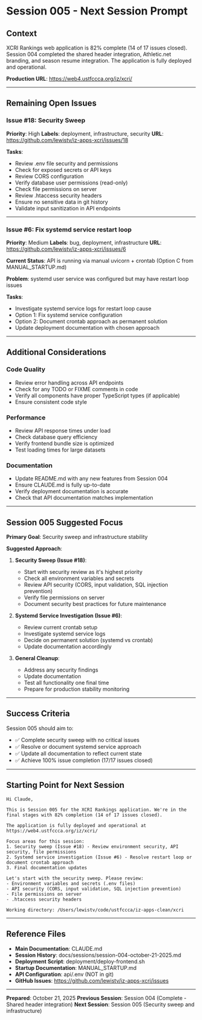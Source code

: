 # Session 005 - Next Session Prompt

## Context

XCRI Rankings web application is 82% complete (14 of 17 issues closed). Session 004 completed the shared header integration, Athletic.net branding, and season resume integration. The application is fully deployed and operational.

**Production URL**: https://web4.ustfccca.org/iz/xcri/

---

## Remaining Open Issues

### Issue #18: Security Sweep
**Priority**: High
**Labels**: deployment, infrastructure, security
**URL**: https://github.com/lewistv/iz-apps-xcri/issues/18

**Tasks**:
- Review .env file security and permissions
- Check for exposed secrets or API keys
- Review CORS configuration
- Verify database user permissions (read-only)
- Check file permissions on server
- Review .htaccess security headers
- Ensure no sensitive data in git history
- Validate input sanitization in API endpoints

---

### Issue #6: Fix systemd service restart loop
**Priority**: Medium
**Labels**: bug, deployment, infrastructure
**URL**: https://github.com/lewistv/iz-apps-xcri/issues/6

**Current Status**: API is running via manual uvicorn + crontab (Option C from MANUAL_STARTUP.md)

**Problem**: systemd user service was configured but may have restart loop issues

**Tasks**:
- Investigate systemd service logs for restart loop cause
- Option 1: Fix systemd service configuration
- Option 2: Document crontab approach as permanent solution
- Update deployment documentation with chosen approach

---

## Additional Considerations

### Code Quality
- Review error handling across API endpoints
- Check for any TODO or FIXME comments in code
- Verify all components have proper TypeScript types (if applicable)
- Ensure consistent code style

### Performance
- Review API response times under load
- Check database query efficiency
- Verify frontend bundle size is optimized
- Test loading times for large datasets

### Documentation
- Update README.md with any new features from Session 004
- Ensure CLAUDE.md is fully up-to-date
- Verify deployment documentation is accurate
- Check that API documentation matches implementation

---

## Session 005 Suggested Focus

**Primary Goal**: Security sweep and infrastructure stability

**Suggested Approach**:

1. **Security Sweep (Issue #18)**:
   - Start with security review as it's highest priority
   - Check all environment variables and secrets
   - Review API security (CORS, input validation, SQL injection prevention)
   - Verify file permissions on server
   - Document security best practices for future maintenance

2. **Systemd Service Investigation (Issue #6)**:
   - Review current crontab setup
   - Investigate systemd service logs
   - Decide on permanent solution (systemd vs crontab)
   - Update documentation accordingly

3. **General Cleanup**:
   - Address any security findings
   - Update documentation
   - Test all functionality one final time
   - Prepare for production stability monitoring

---

## Success Criteria

Session 005 should aim to:
- ✅ Complete security sweep with no critical issues
- ✅ Resolve or document systemd service approach
- ✅ Update all documentation to reflect current state
- ✅ Achieve 100% issue completion (17/17 issues closed)

---

## Starting Point for Next Session

```
Hi Claude,

This is Session 005 for the XCRI Rankings application. We're in the final stages with 82% completion (14 of 17 issues closed).

The application is fully deployed and operational at https://web4.ustfccca.org/iz/xcri/

Focus areas for this session:
1. Security sweep (Issue #18) - Review environment security, API security, file permissions
2. Systemd service investigation (Issue #6) - Resolve restart loop or document crontab approach
3. Final documentation updates

Let's start with the security sweep. Please review:
- Environment variables and secrets (.env files)
- API security (CORS, input validation, SQL injection prevention)
- File permissions on server
- .htaccess security headers

Working directory: /Users/lewistv/code/ustfccca/iz-apps-clean/xcri
```

---

## Reference Files

- **Main Documentation**: CLAUDE.md
- **Session History**: docs/sessions/session-004-october-21-2025.md
- **Deployment Script**: deployment/deploy-frontend.sh
- **Startup Documentation**: MANUAL_STARTUP.md
- **API Configuration**: api/.env (NOT in git)
- **GitHub Issues**: https://github.com/lewistv/iz-apps-xcri/issues

---

**Prepared**: October 21, 2025
**Previous Session**: Session 004 (Complete - Shared header integration)
**Next Session**: Session 005 (Security sweep and infrastructure)
